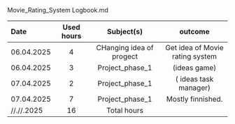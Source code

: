 Movie_Rating_System
Logbook.md

| Date  | Used hours | Subject(s) |  outcome |
| :---         |     :---:      |     :---:      |     :---:      |
| 06.04.2025 | 4   | CHanging idea of progect     | Get idea of Movie rating system                         |
| 06.04.2025 | 3  | Project_phase_1     |   (ideas  game)    |
| 07.04.2025 | 2   | Project_phase_1     |   ( ideas task manager)    |
| 07.04.2025 | 7   | Project_phase_1     | Mostly finnished.      |
| //.//.2025 | 16  | Total hours       |                    |
